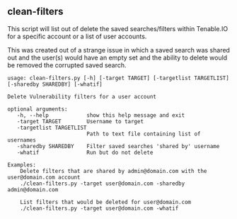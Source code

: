 ## clean-filters
This script will list out of delete the saved searches/filters within Tenable.IO for a specific account or a list of user accounts. 

This was created out of a strange issue in which a saved search was shared out and the user(s) would have an empty set and the ability to delete would be removed the corrupted saved search.

```
usage: clean-filters.py [-h] [-target TARGET] [-targetlist TARGETLIST] [-sharedby SHAREDBY] [-whatif]

Delete Vulnerability filters for a user account

optional arguments:
   -h, --help            show this help message and exit
   -target TARGET        Username to target
   -targetlist TARGETLIST
                         Path to text file containing list of usernames
   -sharedby SHAREDBY    Filter saved searches 'shared by' username
   -whatif               Run but do not delete

Examples:
    Delete filters that are shared by admin@domain.com with the user@domain.com account 
    ./clean-filters.py -target user@domain.com -sharedby admin@domain.com

    List filters that would be deleted for user@domain.com
    ./clean-filters.py -target user@domain.com -whatif
```
